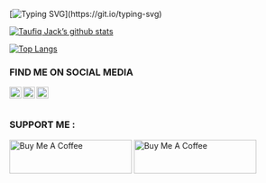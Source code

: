 [![Typing SVG](https://readme-typing-svg.herokuapp.com?color=%2336BCF7&center=true&vCenter=true&width=600&lines=Assalamu'alaikum+everyone!)](https://git.io/typing-svg)

<!-- <h1 align="center">Assalamu'alaikum everyone!</h1> -->

[![Taufiq Jack’s github stats](https://github-readme-stats.vercel.app/api?username=taufiqjack)](https://github.com/taufiqjack)

[![Top Langs](https://github-readme-stats.vercel.app/api/top-langs/?username=taufiqjack&layout=compact)](https://github.com/taufiqjack)
<br/>

<!-- <p align="center">
<img src="https://github.com/taufiqjack/taufiqjack.github.io/blob/main/images/background.jpg"/>
  </p> -->

### FIND ME ON SOCIAL MEDIA 

<a href="https://www.linkedin.com/in/taufiq-dwi-cahyono-6974b917a/"><img align="left" src="https://cdn-icons-png.flaticon.com/512/174/174857.png" alt="TaufiqJack | LinkedIn" width="21px"/></a>
<a href="https://instagram.com/cahyonoz"><img align="left" src="https://cdn4.iconfinder.com/data/icons/logos-brands-7/512/instagram_icon-instagram_buttoninstegram-512.png" alt="TaufiqJack | Instagram" width="21px"/></a>
<a href="https://twitter.com/monztervix"><img align="left" src="https://cdn-icons-png.flaticon.com/512/733/733579.png" alt="TaufiqJack | Twitter" width="21px"/></a>

<br/><br/>

<h3 align="left">SUPPORT ME :</h3>
<a href="https://www.buymeacoffee.com/taufiqjack" target="_blank"><img src="https://cdn.buymeacoffee.com/buttons/v2/default-yellow.png" alt="Buy Me A Coffee" style="height: 60px !important;width: 217px !important;" ></a>
<a href="[https://www.buymeacoffee.com/taufiqjack](https://saweria.co/taufiqjack)" target="_blank"><img src="https://rencanggunung.com/images/saweria.png" alt="Buy Me A Coffee" style="height: 60px !important;width: 217px !important;" ></a>

<!--                                           github : taufiqjack
                                          linkedln : Taufiq Dwi Cahyono
                                          instagram : cahyonoz
                                          twitter : @monztervix
                                          youtube : Taufiq Jack 
-->

<!--
**taufiqjack/taufiqjack** is a ✨ _special_ ✨ repository because its `README.md` (this file) appears on your GitHub profile.

Here are some ideas to get you started:

- 🔭 I’m currently working on ...
- 🌱 I’m currently learning ...
- 👯 I’m looking to collaborate on ...
- 🤔 I’m looking for help with ...
- 💬 Ask me about ...
- 📫 How to reach me: ...
- 😄 Pronouns: ...
- ⚡ Fun fact: ...
-->

